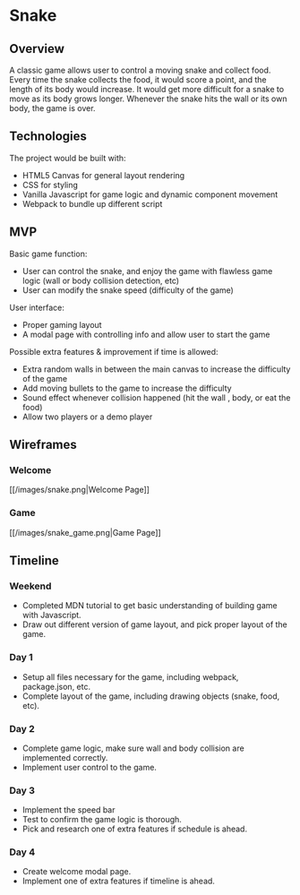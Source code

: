 # Snake
## Overview
A classic game allows user to control a moving snake and collect food. Every time the snake collects the food, it would score a point, and the length of its body would increase. It would get more difficult for a snake to move as its body grows longer. Whenever the snake hits the wall or its own body, the game is over.

## Technologies
The project would be built with:
* HTML5  Canvas for general layout rendering
* CSS for styling
* Vanilla Javascript for game logic and dynamic component movement
* Webpack to bundle up different script

## MVP
Basic game function:
* User can control the snake, and enjoy the game with flawless game logic (wall or body collision detection, etc)
* User can modify the snake speed (difficulty of the game)

User interface:
* Proper gaming layout
* A modal page with controlling info and allow user to start the game

Possible extra features & improvement if time is allowed:
* Extra random walls in between the main canvas to increase the difficulty of the game
* Add moving bullets to the game to increase the difficulty
* Sound effect whenever collision happened (hit the wall , body, or eat the food)
* Allow two players or a demo player

## Wireframes
### Welcome
[[/images/snake.png|Welcome Page]]
### Game
[[/images/snake_game.png|Game Page]]

## Timeline
### Weekend
* Completed MDN tutorial to get basic understanding of building game with Javascript.
* Draw out different version of game layout, and pick proper layout of the game.

### Day 1
  * Setup all files necessary for the game, including webpack, package.json, etc.
  * Complete layout of the game, including drawing objects (snake, food, etc).

### Day 2
  * Complete game logic, make sure wall and body collision are implemented correctly.
  * Implement user control to the game.

### Day 3
  * Implement the speed bar
  * Test to confirm the game logic is thorough.
  * Pick and research one of extra features if schedule is ahead.

### Day 4
  * Create welcome modal page.
  * Implement one of extra features if timeline is ahead.
